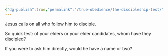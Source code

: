 ```yaml
---
{"dg-publish":true,"permalink":"/true-obedience/the-discipleship-test/"}
---
```



Jesus calls on all who follow him to disciple.

So quick test: of your elders or your elder candidates, whom have they discipled?

If you were to ask him directly, would he have a name or two?

